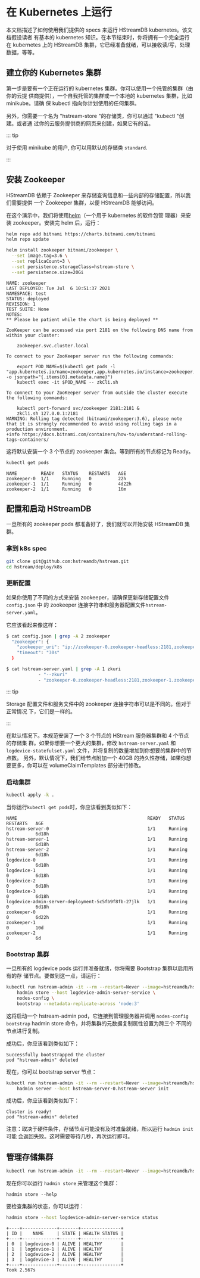# 在 Kubernetes 上运行

本文档描述了如何使用我们提供的 specs 来运行 HStreamDB kubernetes。该文档假设读者
有基本的 kubernetes 知识。在本节结束时，你将拥有一个完全运行在 kubernetes 上的
HStreamDB 集群，它已经准备就绪，可以接收读/写，处理数据，等等。

## 建立你的 Kubernetes 集群

第一步是要有一个正在运行的 kubernetes 集群。你可以使用一个托管的集群（由你的云提
供商提供），一个自我托管的集群或一个本地的 kubernetes 集群，比如 minikube。请确
保 kubectl 指向你计划使用的任何集群。

另外，你需要一个名为 "hstream-store "的存储类，你可以通过 "kubectl "创建。或者通
过你的云服务提供商的网页来创建，如果它有的话。

::: tip

对于使用 minikube 的用户, 你可以用默认的存储类 `standard`.

:::

## 安装 Zookeeper

HStreamDB 依赖于 Zookeeper 来存储查询信息和一些内部的存储配置，所以我们需要提供
一个 Zookeeper 集群，以便 HStreamDB 能够访问。

在这个演示中，我们将使用[helm](https://helm.sh/)（一个用于 kubernetes 的软件包管
理器）来安装 zookeeper。安装完 helm 后，运行：

```sh
helm repo add bitnami https://charts.bitnami.com/bitnami
helm repo update

helm install zookeeper bitnami/zookeeper \
  --set image.tag=3.6 \
  --set replicaCount=3 \
  --set persistence.storageClass=hstream-store \
  --set persistence.size=20Gi
```

```
NAME: zookeeper
LAST DEPLOYED: Tue Jul  6 10:51:37 2021
NAMESPACE: test
STATUS: deployed
REVISION: 1
TEST SUITE: None
NOTES:
** Please be patient while the chart is being deployed **

ZooKeeper can be accessed via port 2181 on the following DNS name from within your cluster:

    zookeeper.svc.cluster.local

To connect to your ZooKeeper server run the following commands:

    export POD_NAME=$(kubectl get pods -l "app.kubernetes.io/name=zookeeper,app.kubernetes.io/instance=zookeeper,app.kubernetes.io/component=zookeeper" -o jsonpath="{.items[0].metadata.name}")
    kubectl exec -it $POD_NAME -- zkCli.sh

To connect to your ZooKeeper server from outside the cluster execute the following commands:

    kubectl port-forward svc/zookeeper 2181:2181 &
    zkCli.sh 127.0.0.1:2181
WARNING: Rolling tag detected (bitnami/zookeeper:3.6), please note that it is strongly recommended to avoid using rolling tags in a production environment.
+info https://docs.bitnami.com/containers/how-to/understand-rolling-tags-containers/
```

这将默认安装一个 3 个节点的 zookeeper 集合。等到所有的节点标记为 Ready。

```sh
kubectl get pods
```

```
NAME         READY   STATUS    RESTARTS   AGE
zookeeper-0  1/1     Running   0          22h
zookeeper-1  1/1     Running   0          4d22h
zookeeper-2  1/1     Running   0          16m
```

## 配置和启动 HStreamDB

一旦所有的 zookeeper pods 都准备好了，我们就可以开始安装 HStreamDB 集群。

### 拿到 k8s spec

```sh
git clone git@github.com:hstreamdb/hstream.git
cd hstream/deploy/k8s
```

### 更新配置

如果你使用了不同的方式来安装 zookeeper，请确保更新存储配置文件 `config.json` 中
的 zookeeper 连接字符串和服务器配置文件`hstream-server.yaml`。

它应该看起来像这样：

```sh
$ cat config.json | grep -A 2 zookeeper
  "zookeeper": {
    "zookeeper_uri": "ip://zookeeper-0.zookeeper-headless:2181,zookeeper-1.zookeeper-headless:2181,zookeeper-2.zookeeper-headless:2181",
    "timeout": "30s"
  }

$ cat hstream-server.yaml | grep -A 1 zkuri
            - "--zkuri"
            - "zookeeper-0.zookeeper-headless:2181,zookeeper-1.zookeeper-headless:2181,zookeeper-2.zookeeper-headless:2181"
```

::: tip

Storage 配置文件和服务文件中的 zookeeper 连接字符串可以是不同的。但对于正常情况
下，它们是一样的。

:::

在默认情况下。本规范安装了一个 3 个节点的 HStream 服务器集群和 4 个节点的存储集
群。如果你想要一个更大的集群，修改 `hstream-server.yaml` 和
`logdevice-statefulset.yaml` 文件，并将复制的数量增加到你想要的集群中的节点数。
另外，默认情况下，我们给节点附加一个 40GB 的持久性存储，如果你想要更多，你可以在
volumeClaimTemplates 部分进行修改。

### 启动集群

```sh
kubectl apply -k .
```

当你运行`kubectl get pods`时，你应该看到类似如下：

```
NAME                                                 READY   STATUS    RESTARTS   AGE
hstream-server-0                                     1/1     Running   0          6d18h
hstream-server-1                                     1/1     Running   0          6d18h
hstream-server-2                                     1/1     Running   0          6d18h
logdevice-0                                          1/1     Running   0          6d18h
logdevice-1                                          1/1     Running   0          6d18h
logdevice-2                                          1/1     Running   0          6d18h
logdevice-3                                          1/1     Running   0          6d18h
logdevice-admin-server-deployment-5c5fb9f8fb-27jlk   1/1     Running   0          6d18h
zookeeper-0                                          1/1     Running   0          6d22h
zookeeper-1                                          1/1     Running   0          10d
zookeeper-2                                          1/1     Running   0          6d
```

### Bootstrap 集群

一旦所有的 logdevice pods 运行并准备就绪，你将需要 Bootstrap 集群以启用所有的存
储节点。要做到这一点，请运行：

```sh
kubectl run hstream-admin -it --rm --restart=Never --image=hstreamdb/hstream:v0.9.3 -- \
    hadmin store --host logdevice-admin-server-service \
    nodes-config \
    bootstrap --metadata-replicate-across 'node:3'
```

这将启动一个 hstream-admin pod，它连接到管理服务器并调用
`nodes-config bootstrap` hadmin store 命令，并将集群的元数据复制属性设置为跨三个
不同的节点进行复制。

成功后，你应该看到类似如下：

```
Successfully bootstrapped the cluster
pod "hstream-admin" deleted
```

现在，你可以 bootstrap server 节点：

```sh
kubectl run hstream-admin -it --rm --restart=Never --image=hstreamdb/hstream:v0.9.3 -- \
    hadmin server --host hstream-server-0.hstream-server init
```

成功后，你应该看到类似如下：

```
Cluster is ready!
pod "hstream-admin" deleted
```

注意：取决于硬件条件，存储节点可能没有及时准备就绪，所以运行 `hadmin init` 可能
会返回失败。这时需要等待几秒，再次运行即可。

## 管理存储集群

```sh
kubectl run hstream-admin -it --rm --restart=Never --image=hstreamdb/hstream:v0.9.3 -- bash
```

现在你可以运行 `hadmin store` 来管理这个集群：

```
hadmin store --help
```

要检查集群的状态，你可以运行：

```sh
hadmin store --host logdevice-admin-server-service status
```

```
+----+-------------+-------+---------------+
| ID |    NAME     | STATE | HEALTH STATUS |
+----+-------------+-------+---------------+
| 0  | logdevice-0 | ALIVE | HEALTHY       |
| 1  | logdevice-1 | ALIVE | HEALTHY       |
| 2  | logdevice-2 | ALIVE | HEALTHY       |
| 3  | logdevice-3 | ALIVE | HEALTHY       |
+----+-------------+-------+---------------+
Took 2.567s
```
